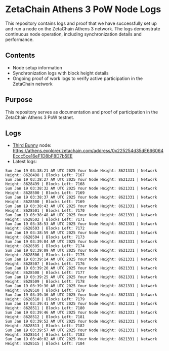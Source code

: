 # ZetaChain Athens 3 PoW Node Logs
This repository contains logs and proof that we have successfully set up and run a node on the ZetaChain Athens 3 network. The logs demonstrate continuous node operation, including synchronization details and performance.

## Contents
- Node setup information
- Synchronization logs with block height details
- Ongoing proof of work logs to verify active participation in the ZetaChain network

## Purpose
This repository serves as documentation and proof of participation in the ZetaChain Athens 3 PoW testnet.

## Logs

- [Third Bunny](https://thirdbunny.xyz/) node: https://athens.explorer.zetachain.com/address/0x225254d35dE666064Eccc5ce16eF1D8bF8D7b5EE
- Latest logs:
```
Sun Jan 19 03:38:21 AM UTC 2025 Your Node Height: 8621331 | Network Height: 8628498 | Blocks Left: 7167
Sun Jan 19 03:38:27 AM UTC 2025 Your Node Height: 8621331 | Network Height: 8628499 | Blocks Left: 7168
Sun Jan 19 03:38:32 AM UTC 2025 Your Node Height: 8621331 | Network Height: 8628500 | Blocks Left: 7169
Sun Jan 19 03:38:37 AM UTC 2025 Your Node Height: 8621331 | Network Height: 8628500 | Blocks Left: 7169
Sun Jan 19 03:38:43 AM UTC 2025 Your Node Height: 8621331 | Network Height: 8628501 | Blocks Left: 7170
Sun Jan 19 03:38:48 AM UTC 2025 Your Node Height: 8621331 | Network Height: 8628502 | Blocks Left: 7171
Sun Jan 19 03:38:53 AM UTC 2025 Your Node Height: 8621331 | Network Height: 8628503 | Blocks Left: 7172
Sun Jan 19 03:38:59 AM UTC 2025 Your Node Height: 8621331 | Network Height: 8628504 | Blocks Left: 7173
Sun Jan 19 03:39:04 AM UTC 2025 Your Node Height: 8621331 | Network Height: 8628505 | Blocks Left: 7174
Sun Jan 19 03:39:09 AM UTC 2025 Your Node Height: 8621331 | Network Height: 8628506 | Blocks Left: 7175
Sun Jan 19 03:39:14 AM UTC 2025 Your Node Height: 8621331 | Network Height: 8628507 | Blocks Left: 7176
Sun Jan 19 03:39:20 AM UTC 2025 Your Node Height: 8621331 | Network Height: 8628508 | Blocks Left: 7177
Sun Jan 19 03:39:25 AM UTC 2025 Your Node Height: 8621331 | Network Height: 8628509 | Blocks Left: 7178
Sun Jan 19 03:39:30 AM UTC 2025 Your Node Height: 8621331 | Network Height: 8628510 | Blocks Left: 7179
Sun Jan 19 03:39:36 AM UTC 2025 Your Node Height: 8621331 | Network Height: 8628510 | Blocks Left: 7179
Sun Jan 19 03:39:41 AM UTC 2025 Your Node Height: 8621331 | Network Height: 8628511 | Blocks Left: 7180
Sun Jan 19 03:39:46 AM UTC 2025 Your Node Height: 8621331 | Network Height: 8628512 | Blocks Left: 7181
Sun Jan 19 03:39:52 AM UTC 2025 Your Node Height: 8621331 | Network Height: 8628513 | Blocks Left: 7182
Sun Jan 19 03:39:57 AM UTC 2025 Your Node Height: 8621331 | Network Height: 8628514 | Blocks Left: 7183
Sun Jan 19 03:40:02 AM UTC 2025 Your Node Height: 8621331 | Network Height: 8628515 | Blocks Left: 7184
```
